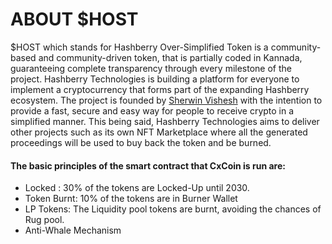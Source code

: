 # ABOUT $HOST

$HOST which stands for Hashberry Over-Simplified Token is a community-based and community-driven token, that is partially coded in Kannada, guaranteeing complete transparency through every milestone of the project. Hashberry Technologies is building a platform for everyone to implement a cryptocurrency that forms part of the expanding Hashberry ecosystem. The project is founded by [Sherwin Vishesh](https://www.linkedin.com/in/sherwinvishesh) with the intention to provide a fast, secure and easy way for people to receive crypto in a simplified manner. This being said, Hashberry Technologies aims to deliver other projects such as its own NFT Marketplace where all the generated proceedings will be used to buy back the token and be burned.

#### The basic principles of the smart contract that CxCoin is run are:

* Locked : 30% of the tokens are Locked-Up until 2030.
* Token Burnt: 10% of the tokens are in Burner Wallet
* LP Tokens: The Liquidity pool tokens are burnt, avoiding the chances of Rug pool.
* Anti-Whale Mechanism
